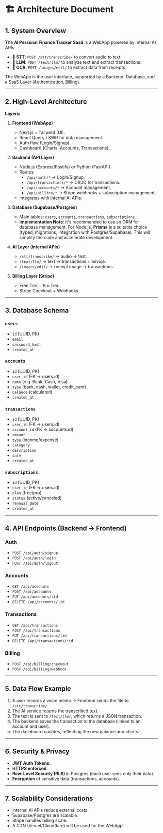 # 🏗️ Architecture Document

## 1. System Overview
The **AI Personal Finance Tracker SaaS** is a WebApp powered by internal AI APIs:
- 🎤 **STT**: `POST /stt/transcribe/` to convert audio to text.
- 💬 **LLM**: `POST /text/llm/` to analyze text and extract transactions.
- 📸 **OCR**: `POST /images/edit/` to extract data from receipts.

The WebApp is the user interface, supported by a Backend, Database, and a SaaS Layer (Authentication, Billing).

---

## 2. High-Level Architecture
**Layers:**
1. **Frontend (WebApp)**
   - Next.js + Tailwind (UI).
   - React Query / SWR for data management.
   - Auth flow (Login/Signup).
   - Dashboard (Charts, Accounts, Transactions).

2. **Backend (API Layer)**
   - Node.js (Express/Fastify) or Python (FastAPI).
   - Routes:
     - `/api/auth/*` → Login/Signup.
     - `/api/transactions/*` → CRUD for transactions.
     - `/api/accounts/*` → Account management.
     - `/api/billing/*` → Stripe webhooks + subscription management.
   - Integrates with internal AI APIs.

3. **Database (Supabase/Postgres)**
   - Main tables: `users`, `accounts`, `transactions`, `subscriptions`.
   - **Implementation Note**: It's recommended to use an ORM for database management. For Node.js, **Prisma** is a suitable choice (typed, migrations, integration with Postgres/Supabase). This will simplify the code and accelerate development.

4. **AI Layer (Internal APIs)**
   - `/stt/transcribe/` → audio → text.
   - `/text/llm/` → text → transactions + advice.
   - `/images/edit/` → receipt image → transactions.

5. **Billing Layer (Stripe)**
   - Free Tier + Pro Tier.
   - Stripe Checkout + Webhooks.

---

## 3. Database Schema

### `users`
- `id` (UUID, PK)
- `email`
- `password_hash`
- `created_at`

### `accounts`
- `id` (UUID, PK)
- `user_id` (FK → users.id)
- `name` (e.g. Bank, Cash, Visa)
- `type` (bank, cash, wallet, credit_card)
- `balance` (calculated)
- `created_at`

### `transactions`
- `id` (UUID, PK)
- `user_id` (FK → users.id)
- `account_id` (FK → accounts.id)
- `amount`
- `type` (income/expense)
- `category`
- `description`
- `date`
- `created_at`

### `subscriptions`
- `id` (UUID, PK)
- `user_id` (FK → users.id)
- `plan` (free/pro)
- `status` (active/canceled)
- `renewal_date`
- `created_at`

---

## 4. API Endpoints (Backend → Frontend)

### Auth
- `POST /api/auth/signup`
- `POST /api/auth/login`
- `POST /api/auth/logout`

### Accounts
- `GET /api/accounts`
- `POST /api/accounts`
- `PUT /api/accounts/:id`
- `DELETE /api/accounts/:id`

### Transactions
- `GET /api/transactions`
- `POST /api/transactions`
- `PUT /api/transactions/:id`
- `DELETE /api/transactions/:id`

### Billing
- `POST /api/billing/checkout`
- `POST /api/billing/webhook`

---

## 5. Data Flow Example
1. A user records a voice memo → Frontend sends the file to `/stt/transcribe/`.
2. The AI service returns the transcribed text.
3. The text is sent to `/text/llm/`, which returns a JSON transaction.
4. The backend saves the transaction to the database (linked to an account and user).
5. The dashboard updates, reflecting the new balance and charts.

---

## 6. Security & Privacy
- **JWT Auth Tokens**.
- **HTTPS enforced**.
- **Row-Level Security (RLS)** in Postgres (each user sees only their data).
- **Encryption** of sensitive data (transactions, accounts).

---

## 7. Scalability Considerations
- Internal AI APIs reduce external costs.
- Supabase/Postgres are scalable.
- Stripe handles billing scale.
- A CDN (Vercel/Cloudflare) will be used for the WebApp.